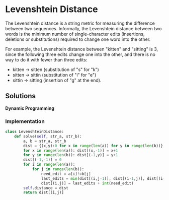 # Levenshtein Distance
The Levenshtein distance is a string metric for measuring the difference between two sequences. Informally, the Levenshtein distance between two words is the minimum number of single-character edits (insertions, deletions or substitutions) required to change one word into the other.

For example, the Levenshtein distance between "kitten" and "sitting" is 3, since the following three edits change one into the other, and there is no way to do it with fewer than three edits:
+ kitten → sitten (substitution of "s" for "k")
+ sitten → sittin (substitution of "i" for "e")
+ sittin → sitting (insertion of "g" at the end).

## Solutions
**Dynamic Programming**

### Implementation
```python
class LevenshteinDistance:
    def solve(self, str_a, str_b):
        a, b = str_a, str_b
        dist = {(x,y):0 for x in range(len(a)) for y in range(len(b))}
        for x in range(len(a)): dist[(x,-1)] = x+1
        for y in range(len(b)): dist[(-1,y)] = y+1
        dist[(-1,-1)] = 0
        for i in range(len(a)):
            for j in range(len(b)):
                need_edit = a[i]!=b[j]
                last_edits = min(dist[(i,j-1)], dist[(i-1,j)], dist[(i-1,j-1)])
                dist[(i,j)] = last_edits + int(need_edit)
        self.distance = dist
        return dist[(i,j)]
```